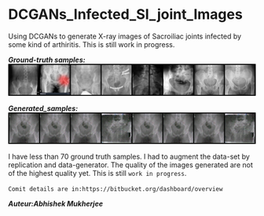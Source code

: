 # DCGANs_Infected_SI_joint_Images
Using DCGANs to generate X-ray images of Sacroiliac joints infected by some kind of arthiritis. 
This is still work in progress. 

***Ground-truth samples:***
![](real_samples.png)

***Generated_samples:***
![](fake_samples_epoch_1998.png)

I have less than 70 ground truth samples. I had to augment the data-set by replication and data-generator. The quality of the images generated are not of the highest quality yet. This is still `work in progress`.

`Comit details are in:https://bitbucket.org/dashboard/overview`

***Auteur:Abhishek Mukherjee***
